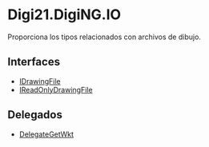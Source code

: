 # Digi21.DigiNG.IO

Proporciona los tipos relacionados con archivos de dibujo.

## Interfaces

* [IDrawingFile](interfaces/idrawingfile/)
* [IReadOnlyDrawingFile](interfaces/ireadonlydrawingfile/)

## Delegados

* [DelegateGetWkt](delegados/delegategetwkt.md)

